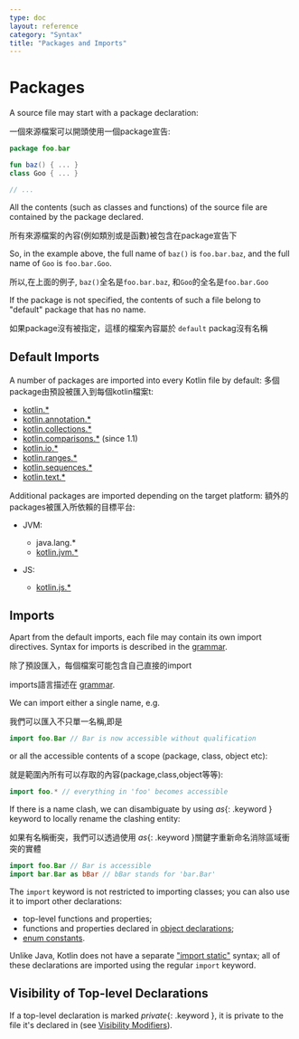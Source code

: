 ```yaml
---
type: doc
layout: reference
category: "Syntax"
title: "Packages and Imports"
---
```


# Packages

A source file may start with a package declaration:

一個來源檔案可以開頭使用一個package宣告:
``` kotlin
package foo.bar

fun baz() { ... }
class Goo { ... }

// ...
```
All the contents (such as classes and functions) of the source file are contained by the package declared.

所有來源檔案的內容(例如類別或是函數)被包含在package宣告下

So, in the example above, the full name of `baz()` is `foo.bar.baz`, and the full name of `Goo` is `foo.bar.Goo`. 

所以,在上面的例子, `baz()`全名是`foo.bar.baz`, 和`Goo`的全名是`foo.bar.Goo`

If the package is not specified, the contents of such a file belong to "default" package that has no name.

如果package沒有被指定，這樣的檔案內容屬於 `default` packag沒有名稱

## Default Imports

A number of packages are imported into every Kotlin file by default:
多個package由預設被匯入到每個kotlin檔案t:

- [kotlin.*](https://kotlinlang.org/api/latest/jvm/stdlib/kotlin/index.html)
- [kotlin.annotation.*](https://kotlinlang.org/api/latest/jvm/stdlib/kotlin.annotation/index.html)
- [kotlin.collections.*](https://kotlinlang.org/api/latest/jvm/stdlib/kotlin.collections/index.html)
- [kotlin.comparisons.*](https://kotlinlang.org/api/latest/jvm/stdlib/kotlin.comparisons/index.html)  (since 1.1)
- [kotlin.io.*](https://kotlinlang.org/api/latest/jvm/stdlib/kotlin.io/index.html)
- [kotlin.ranges.*](https://kotlinlang.org/api/latest/jvm/stdlib/kotlin.ranges/index.html)
- [kotlin.sequences.*](https://kotlinlang.org/api/latest/jvm/stdlib/kotlin.sequences/index.html)
- [kotlin.text.*](https://kotlinlang.org/api/latest/jvm/stdlib/kotlin.text/index.html)

Additional packages are imported depending on the target platform:
額外的packages被匯入所依賴的目標平台:
- JVM:
  - java.lang.*
  - [kotlin.jvm.*](https://kotlinlang.org/api/latest/jvm/stdlib/kotlin.jvm/index.html)

- JS:    
  - [kotlin.js.*](https://kotlinlang.org/api/latest/jvm/stdlib/kotlin.js/index.html)

## Imports

Apart from the default imports, each file may contain its own import directives.
Syntax for imports is described in the [grammar](grammar.md#import).

除了預設匯入，每個檔案可能包含自己直接的import

imports語言描述在 [grammar](grammar.md#import).

We can import either a single name, e.g.

我們可以匯入不只單一名稱,即是

``` kotlin
import foo.Bar // Bar is now accessible without qualification
```

or all the accessible contents of a scope (package, class, object etc):

就是範圍內所有可以存取的內容(package,class,object等等):

``` kotlin
import foo.* // everything in 'foo' becomes accessible
```

If there is a name clash, we can disambiguate by using *as*{: .keyword } keyword to locally rename the clashing entity:

如果有名稱衝突，我們可以透過使用 *as*{: .keyword }關鍵字重新命名消除區域衝突的實體


``` kotlin
import foo.Bar // Bar is accessible
import bar.Bar as bBar // bBar stands for 'bar.Bar'
```


The `import` keyword is not restricted to importing classes; you can also use it to import other declarations:

  * top-level functions and properties;
  * functions and properties declared in [object declarations](object-declarations.html#object-declarations);
  * [enum constants](enum-classes.html).

Unlike Java, Kotlin does not have a separate ["import static"](https://docs.oracle.com/javase/8/docs/technotes/guides/language/static-import.html) syntax; all of these declarations are imported using the regular `import` keyword.

## Visibility of Top-level Declarations

If a top-level declaration is marked *private*{: .keyword }, it is private to the file it's declared in (see [Visibility Modifiers](visibility-modifiers.html)).
